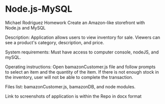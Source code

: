 # Node.js-MySQL

Michael Rodriguez Homework 
Create an Amazon-like storefront with Node.js and MySQL 

Description:  Application allows users to view inventory for sale.  Viewers can see a product's category, description, and price.

System requirements:  Must have access to computer console, nodeJS, and mySQL.

Operating instructions:  Open bamazonCustomer.js file and follow prompts to select an item and the quantity of the item. If there is not enough stock in the inventory, user will not be able to complete the transaction.

Files list:  bamazonCustomer.js, bamazonDB, and node modules.

Link to screenshots of application is within the Repo in docx format
